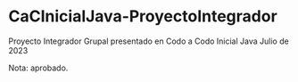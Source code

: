 # CaCInicialJava-ProyectoIntegrador
Proyecto Integrador Grupal presentado en Codo a Codo Inicial Java
Julio de 2023

Nota: aprobado.
